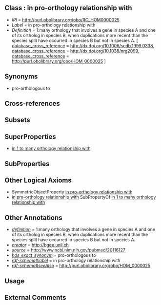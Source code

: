 
## Class : in pro-orthology relationship with

 * *IRI* = http://purl.obolibrary.org/obo/RO_HOM0000025
 * *Label* = in pro-orthology relationship with
 * *Definition* = 1:many orthology that involves a gene in species A and one of its ortholog in species B, when duplications more recent than the species split have occurred in species B but not in species A. [ [database_cross_reference](../../ef/oboInOwl#hasDbXref.md) = http://dx.doi.org/10.1006/scdb.1999.0338, [database_cross_reference](../../ef/oboInOwl#hasDbXref.md) = http://dx.doi.org/10.1038/nrg2099, [database_cross_reference](../../ef/oboInOwl#hasDbXref.md) = http://purl.obolibrary.org/obo/HOM_0000025 ]

## Synonyms

 * pro-orthologous to

## Cross-references


## Subsets


## SuperProperties

 * [in 1 to many orthology relationship with](../../RO/34/RO_HOM0000034.md)

## SubProperties


## Other Logical Axioms

 * SymmetricObjectProperty [in pro-orthology relationship with](../../RO/25/RO_HOM0000025.md)
 * [in pro-orthology relationship with](../../RO/25/RO_HOM0000025.md) SubPropertyOf [in 1 to many orthology relationship with](../../RO/34/RO_HOM0000034.md)

## Other Annotations

 * *[definition](../../IAO/15/IAO_0000115.md)* = 1:many orthology that involves a gene in species A and one of its ortholog in species B, when duplications more recent than the species split have occurred in species B but not in species A.
 * *[creator](../../or/creator.md)* = http://bgee.unil.ch
 * *[source](../../ce/source.md)* = http://www.ncbi.nlm.nih.gov/pubmed/20116127
 * *[has_exact_synonym](../../ym/oboInOwl#hasExactSynonym.md)* = pro-orthologous to
 * *[rdf-schema#label](../../el/rdf-schema#label.md)* = in pro-orthology relationship with
 * *[rdf-schema#seeAlso](../../so/rdf-schema#seeAlso.md)* = http://purl.obolibrary.org/obo/HOM_0000025

## Usage


## External Comments

